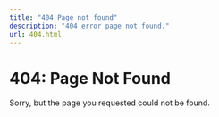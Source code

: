 ```yaml
---
title: "404 Page not found"
description: "404 error page not found."
url: 404.html
---
```


# 404: Page Not Found

Sorry, but the page you requested could not be found.